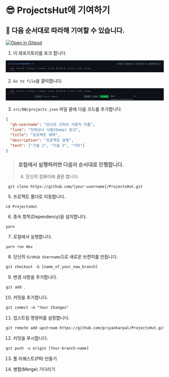# 😎 ProjectsHut에 기여하기

## 🧐 다음 순서대로 따라해 기여할 수 있습니다.

[![Open in Gitpod](https://gitpod.io/button/open-in-gitpod.svg)](https://gitpod.io/#https://github.com/priyankarpal/ProjectsHut)

1. 이 레포지토리를 포크 합니다.

![ Fork this repository](/images/fork.png)

2. `Go to file`을 클릭합니다.

![Go to file](/images/gotofile.png)

3. `src/DB/projects.json` 파일 끝에 다음 코드를 추가합니다.

```json
{
  "gh-username": "당신의 깃허브 사용자 이름",
  "link": "킷허브나 시범(Demo) 링크",
  "title": "프로젝트 제목",
  "description": "프로젝트 설명",
  "tech": ["기술 1", "기술 2", "기타"]
}
```

> ### 로컬에서 실행하려면 다음의 순서대로 진행합니다.
>
> 4.  당신의 컴퓨터에 클론 합니다.

```
 git clone https://github.com/[your-username]/ProjectsHut.git
```

5.  프로젝트 폴더로 이동합니다.

```
cd ProjectsHut
```

6.  종속 항목(Dependency)을 설치합니다.

```
yarn
```

7.  로컬에서 실행합니다.

```
yarn run dev
```

8.  당신의 `GitHub Username`으로 새로운 브랜치를 만듭니다.

```diff
git checkout -b [name_of_your_new_branch]
```

9. 변경 사항을 추가합니다.

```diff
git add .
```

10. 커밋을 추가합니다.

```diff
git commit -m "Your Changes"
```

11. 업스트림 명령어를 설정합니다.

```diff
git remote add upstream https://github.com/priyankarpal/ProjectsHut.git
```

12. 커밋을 푸시합니다.

```diff
git push -u origin [Your-branch-name]
```

13. 풀 리퀘스트(PR) 만들기

14. 병합(Merge) 기다리기

